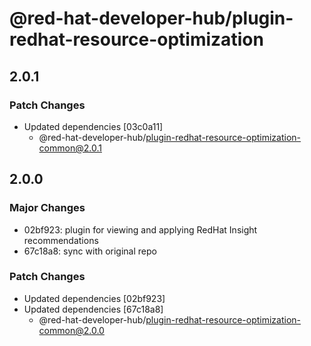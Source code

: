 # @red-hat-developer-hub/plugin-redhat-resource-optimization

## 2.0.1

### Patch Changes

- Updated dependencies [03c0a11]
  - @red-hat-developer-hub/plugin-redhat-resource-optimization-common@2.0.1

## 2.0.0

### Major Changes

- 02bf923: plugin for viewing and applying RedHat Insight recommendations
- 67c18a8: sync with original repo

### Patch Changes

- Updated dependencies [02bf923]
- Updated dependencies [67c18a8]
  - @red-hat-developer-hub/plugin-redhat-resource-optimization-common@2.0.0
